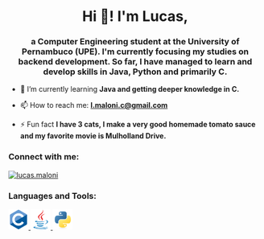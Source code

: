<h1 align="center">Hi 👋! I'm Lucas,</h1>
<h3 align="center">a Computer Engineering student at the University of Pernambuco (UPE). I'm currently focusing my studies on backend development. So far, I have managed to learn and develop skills in Java, Python and primarily C.</h3>

- 🌱 I’m currently learning **Java and getting deeper knowledge in C.**

- 📫 How to reach me: **l.maloni.c@gmail.com**

- ⚡ Fun fact **I have 3 cats, I make a very good homemade tomato sauce and my favorite movie is Mulholland Drive.**

<h3 align="left">Connect with me:</h3>
<p align="left">
<a href="https://instagram.com/lucas.maloni" target="blank"><img align="center" src="https://raw.githubusercontent.com/rahuldkjain/github-profile-readme-generator/master/src/images/icons/Social/instagram.svg" alt="lucas.maloni" height="30" width="40" /></a>
</p>

<h3 align="left">Languages and Tools:</h3>
<p align="left"> <a href="https://www.cprogramming.com/" target="_blank" rel="noreferrer"> <img src="https://raw.githubusercontent.com/devicons/devicon/master/icons/c/c-original.svg" alt="c" width="40" height="40"/> </a> <a href="https://www.java.com" target="_blank" rel="noreferrer"> <img src="https://raw.githubusercontent.com/devicons/devicon/master/icons/java/java-original.svg" alt="java" width="40" height="40"/> </a> <a href="https://www.python.org" target="_blank" rel="noreferrer"> <img src="https://raw.githubusercontent.com/devicons/devicon/master/icons/python/python-original.svg" alt="python" width="40" height="40"/> </a> </p>
